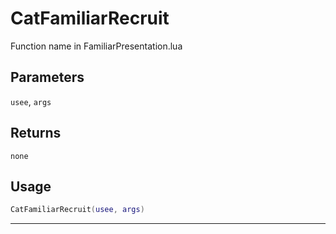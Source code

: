 # CatFamiliarRecruit
Function name in FamiliarPresentation.lua
## Parameters
`usee`, `args`
## Returns
`none`
## Usage
```lua
CatFamiliarRecruit(usee, args)
```
---
